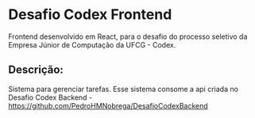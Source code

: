 # Desafio Codex Frontend
Frontend desenvolvido em React, para o desafio do processo seletivo da Empresa Júnior de Computação da UFCG - Codex.

## Descrição:
Sistema para gerenciar tarefas. Esse sistema consome a api criada no Desafio Codex Backend - https://github.com/PedroHMNobrega/DesafioCodexBackend
